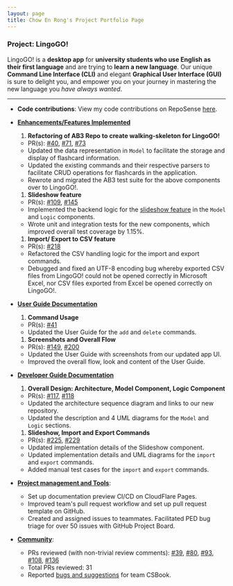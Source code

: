 ```yaml
---
layout: page
title: Chow En Rong's Project Portfolio Page
---
```


### Project: LingoGO!

LingoGO! is a **desktop app** for **university students who use English as their first language** and are trying to **learn a
new language**. Our unique **Command Line Interface (CLI)** and
elegant **Graphical User Interface (GUI)** is sure to delight you, and empower you on your journey in mastering the new language you *have always wanted*.

<hr>

* **Code contributions**: View my code contributions on RepoSense [here](https://nus-cs2103-ay2122s1.github.io/tp-dashboard/?search=chownces&sort=groupTitle&sortWithin=title&timeframe=commit&mergegroup=&groupSelect=groupByRepos&breakdown=true&checkedFileTypes=docs~functional-code~test-code~other&since=2021-09-17).

* **<u>Enhancements/Features Implemented</u>**
  1. **Refactoring of AB3 Repo to create walking-skeleton for LingoGO!**
  * PR(s): [#40](https://github.com/AY2122S1-CS2103T-T11-2/tp/pull/40), [#71](https://github.com/AY2122S1-CS2103T-T11-2/tp/pull/71), [#73](https://github.com/AY2122S1-CS2103T-T11-2/tp/pull/73)
  * Updated the data representation in `Model` to facilitate the storage and display of flashcard information.
  * Updated the existing commands and their respective parsers to facilitate CRUD operations for flashcards in the application.
    <!-- * [Commands](../UserGuide/#commands) updated include: `add`, `clear`, `delete`, `edit`, `find`, `list` and their corresponding command parsers. -->
  * Rewrote and migrated the AB3 test suite for the above components over to LingoGO!.

  1. **Slideshow feature**
  * PR(s): [#109](https://github.com/AY2122S1-CS2103T-T11-2/tp/pull/109), [#145](https://github.com/AY2122S1-CS2103T-T11-2/tp/pull/145)
  * Implemented the backend logic for the [slideshow feature](../UserGuide.html#slideshow-mode) in the `Model` and `Logic` components.
  * Wrote unit and integration tests for the new components, which improved overall test coverage by 1.15%.

  1. **Import/ Export to CSV feature**
  * PR(s): [#218](https://github.com/AY2122S1-CS2103T-T11-2/tp/pull/218)
  * Refactored the CSV handling logic for the import and export commands.
  * Debugged and fixed an UTF-8 encoding bug whereby exported CSV files from LingoGO! could not be opened correctly in Microsoft Excel, nor CSV files exported from Excel be opened correctly on LingoGO!.

* **<u>User Guide Documentation</u>**
  1. **Command Usage**
    * PR(s): [#41](https://github.com/AY2122S1-CS2103T-T11-2/tp/pull/41)
    * Updated the User Guide for the `add` and `delete` commands.

  1. **Screenshots and Overall Flow**
    * PR(s): [#149](https://github.com/AY2122S1-CS2103T-T11-2/tp/pull/149), [#200](https://github.com/AY2122S1-CS2103T-T11-2/tp/pull/200)
    * Updated the User Guide with screenshots from our updated app UI.
    * Improved the overall flow, look and content of the User Guide.

* **<u>Developer Guide Documentation</u>**
  1. **Overall Design: Architecture, Model Component, Logic Component**
    * PR(s): [#117](https://github.com/AY2122S1-CS2103T-T11-2/tp/pull/117), [#118](https://github.com/AY2122S1-CS2103T-T11-2/tp/pull/118)
    * Updated the architecture sequence diagram and links to our new repository.
    * Updated the description and 4 UML diagrams for the `Model` and `Logic` sections.
  1. **Slideshow, Import and Export Commands**
    * PR(s): [#225](https://github.com/AY2122S1-CS2103T-T11-2/tp/pull/225), [#229](https://github.com/AY2122S1-CS2103T-T11-2/tp/pull/229)
    * Updated implementation details of the Slideshow component.
    * Updated implementation details and UML diagrams for the `import` and `export` commands.
    * Added manual test cases for the `import` and `export` commands.

* **<u>Project management and Tools</u>**:
  * Set up documentation preview CI/CD on CloudFlare Pages.
  * Improved team's pull request workflow and set up pull request template on GitHub.
  * Created and assigned issues to teammates. Facilitated PED bug triage for over 50 issues with GitHub Project Board.

* **<u>Community</u>**:
  * PRs reviewed (with non-trivial review comments): [\#39](https://github.com/AY2122S1-CS2103T-T11-2/tp/pull/39), [\#80](https://github.com/AY2122S1-CS2103T-T11-2/tp/pull/80), [#93](https://github.com/AY2122S1-CS2103T-T11-2/tp/pull/93), [\#108](https://github.com/AY2122S1-CS2103T-T11-2/tp/pull/108), [\#136](https://github.com/AY2122S1-CS2103T-T11-2/tp/pull/136)
  * Total PRs reviewed: 31
  * Reported [bugs and suggestions](https://github.com/chownces/ped/issues) for team CSBook.


